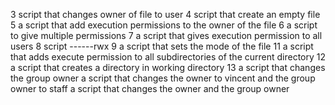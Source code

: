 3 script that changes owner of file to user
4 script that create an empty file 
5 a script that add execution permissions to the owner of the file
6 a script to give multiple permissions 
7 a script that gives execution permission to all users
8 script ------rwx
9 a script that sets the mode of the file
11 a script that adds execute permission to all subdirectories of the current directory
12 a script that creates a directory in working directory
13 a script that changes the group owner
a script that changes the owner to vincent and the group owner to staff
a script that changes the owner and the group owner 
